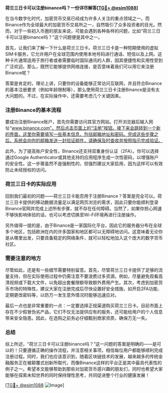 **荷兰三日卡可以注册binance吗？一份详尽解答[[TG💪+ @esim1088](https://t.me/s/esim1088)]**

在当今数字化时代，加密货币交易已经成为许多人关注的重点领域之一。而Binance作为全球最大的加密货币交易所之一，自然吸引了众多投资者的目光。然而，对于一些初入币圈的朋友来说，可能会遇到各种各样的问题，比如“荷兰三日卡可以注册binance吗？”这个问题便是其中之一。

首先，让我们来了解一下什么是荷兰三日卡。荷兰三日卡是一种短期使用的虚拟SIM卡服务，它允许用户在全球范围内使用本地号码进行通话、短信以及上网。这种卡片通常适用于旅行者或者需要临时国际通讯的人群，因其便捷性和实用性受到广泛欢迎。那么，既然它能够提供网络连接，是否意味着我们可以用它来注册Binance呢？

答案是肯定的，理论上讲，只要你的设备能够正常访问互联网，并且符合Binance的基本注册要求（例如年龄限制等），那么使用荷兰三日卡注册Binance是没有太大问题的。不过，在实际操作中，还需要考虑几个关键因素。

### 注册Binance的基本流程

要成功注册Binance账户，首先你需要访问其官方网站。打开浏览器后输入网址“www.binance.com”，然后点击页面上的“注册”按钮。接下来会跳转到一个新的界面，这里你需要填写一些基本信息，包括邮箱地址和密码。完成这些步骤之后，系统会向你的邮箱发送一封验证邮件，请确保及时查收并按照指示完成验证。

此外，为了提高账户安全性，Binance还支持双重身份认证（2FA）。你可以选择通过Google Authenticator或其他支持的应用程序生成一次性密码，以增强账户的安全性。这一步骤虽然不是强制性的，但强烈建议大家启用，因为这样可以有效防止未经授权的访问。

### 荷兰三日卡的实际应用

回到我们最初的问题——荷兰三日卡能否用于注册Binance？答案是完全可以。荷兰三日卡提供的移动数据流量足以满足网页浏览的需求，因此只要你能顺利登录Binance官网并完成上述所有步骤，就不存在任何障碍。当然了，如果你担心网速不够快影响体验的话，也可以考虑切换至Wi-Fi环境再进行注册操作。

另外值得一提的是，由于Binance是一家国际化平台，因此它的服务器分布在全球多个地区，包括欧洲在内的许多国家和地区都可以无障碍地访问。这意味着无论你是从哪里出发，只要具备稳定的网络条件，就可以轻松地加入这个庞大的数字货币社区。

### 需要注意的地方

尽管如此，还是有一些细节需要特别留意。首先，尽管荷兰三日卡提供了足够的流量支持，但在实际使用过程中仍需注意不要浪费过多资源。例如，尽量避免观看高清视频或下载大文件，以免超出套餐限额导致额外费用产生。其次，考虑到加密货币市场的特殊性，建议大家在注册完成后尽快设置好安全措施，如开启2FA功能、定期更改密码等，以防万一发生意外情况时能够迅速应对。

最后一点也是非常重要的一点：一定要选择正规渠道购买荷兰三日卡。目前市面上存在不少假冒伪劣产品，它们不仅无法提供应有的服务，还可能给用户的个人信息带来安全隐患。因此，在选购之前务必仔细甄别商家资质，确保万无一失。

### 总结

综上所述，“荷兰三日卡可以注册binance吗？”这一问题的答案是明确的——是可以的！只要遵循正确的操作流程，并注意相关事项，相信每位用户都能够顺利完成注册过程。同时，我们也应该意识到，随着区块链技术的发展，越来越多的传统金融服务正在被颠覆式创新所取代，而像Binance这样的平台正是其中最具代表性的例子之一。希望本文能够帮助到那些对加密货币感兴趣的朋友们，同时也希望大家能够在探索未知世界的同时保持理性思考，共同促进整个行业的健康发展！

[[TG💪+ @esim1088](https://t.me/s/esim1088) ![Image](https://i.postimg.cc/4NQfJmqS/Snipaste-2025-05-13-00-14-12.png)]